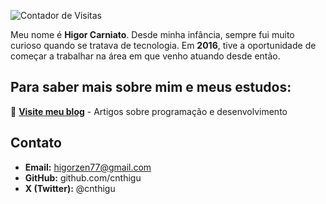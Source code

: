 ![Contador de Visitas](https://komarev.com/ghpvc/?username=cnthigu&color=blue&style=flat-square)

Meu nome é **Higor Carniato**. Desde minha infância, sempre fui muito curioso quando se tratava de tecnologia. Em **2016**, tive a oportunidade de começar a trabalhar na área em que venho atuando desde então.


## Para saber mais sobre mim e meus estudos:

🔗 **[Visite meu blog](https://cnthigu.github.io/about/)** - Artigos sobre programação e desenvolvimento

##  Contato

- **Email:** higorzen77@gmail.com
- **GitHub:** github.com/cnthigu
- **X (Twitter):** @cnthigu
